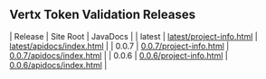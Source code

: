 ## Vertx Token Validation Releases

| Release | Site Root | JavaDocs |
| latest | [latest/project-info.html](https://Yaytay.github.io/jwt-validator-vertx/latest/project-info.html) | [latest/apidocs/index.html](https://Yaytay.github.io/jwt-validator-vertx/latest/apidocs/index.html) | 
| 0.0.7 | [0.0.7/project-info.html](https://Yaytay.github.io/jwt-validator-vertx/0.0.7/project-info.html) | [0.0.7/apidocs/index.html](https://Yaytay.github.io/jwt-validator-vertx/0.0.7/apidocs/index.html) | 
| 0.0.6 | [0.0.6/project-info.html](https://Yaytay.github.io/jwt-validator-vertx/0.0.6/project-info.html) | [0.0.6/apidocs/index.html](https://Yaytay.github.io/jwt-validator-vertx/0.0.6/apidocs/index.html) | 

